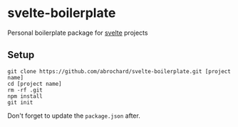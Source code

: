 # svelte-boilerplate

Personal boilerplate package for [svelte](svelte.dev) projects

## Setup
```
git clone https://github.com/abrochard/svelte-boilerplate.git [project name]
cd [project name]
rm -rf .git
npm install
git init
```

Don't forget to update the `package.json` after.
